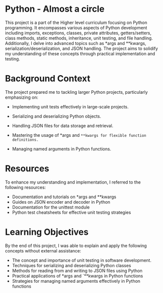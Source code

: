# Python - Almost a circle

This project is a part of the Higher level curriculum focusing on Python programming. It encompasses various aspects of Python development including imports, exceptions, classes, private attributes, getters/setters, class methods, static methods, inheritance, unit testing, and file handling. Additionally, I delve into advanced topics such as *args and **kwargs, serialization/deserialization, and JSON handling. The project aims to solidify my understanding of these concepts through practical implementation and testing.

# Background Context

The project prepared me to tackling larger Python projects, particularly emphasizing on:

  + Implementing unit tests effectively in large-scale projects.

  + Serializing and deserializing Python objects.

  + Handling JSON files for data storage and retrieval.

  + Mastering the usage of *args and `**kwargs for flexible function definitions.`

  + Managing named arguments in Python functions.

# Resources

To enhance my understanding and implementation, I referred to the following resources:

  +  Documentation and tutorials on *args and **kwargs
  +  Guides on JSON encoder and decoder in Python
  +  Documentation for the unittest module
  +  Python test cheatsheets for effective unit testing strategies

# Learning Objectives

By the end of this project, I was able to explain and apply the following concepts without external assistance:

  +  The concept and importance of unit testing in software development.
  +  Techniques for serializing and deserializing Python classes
  +  Methods for reading from and writing to JSON files using Python
  +  Practical applications of *args and `**kwargs in Python functions
  +  Strategies for managing named arguments effectively in Python functions
